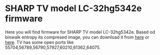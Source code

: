 # SHARP TV model LC-32hg5342e firmware
Here you will find firmware for SHARP TV model LC-32hg5342e.
Based od binwalk entropy its compresed image, you can download it from [here](https://mega.nz/#!JQoADLqL!-yUHAG-mMq9gorGWaXBUwwS_z8rsRVgwmA8B-GDd8nc) or [here](http://fwdl01.sharp.eu/fwdlprod/aquos/UMC/6486/CP211985/20171214_161749_X1.bin). TV has some open ports like 55704,56789,56790,57927,60210,61362,64075.
